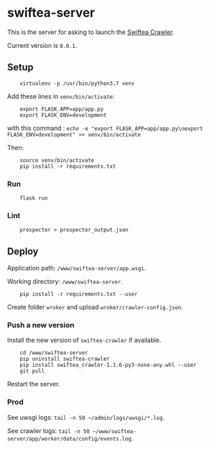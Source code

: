 # swiftea-server

This is the server for asking to launch the [Swiftea Crawler](https://github.com/Swiftea/Crawler).

Current version is `0.0.1`.

## Setup

		virtualenv -p /usr/bin/python3.7 venv

Add these lines in `venv/bin/activate`:

		export FLASK_APP=app/app.py
		export FLASK_ENV=development

with this command : `echo -e "export FLASK_APP=app/app.py\nexport FLASK_ENV=development" >> venv/bin/activate`

Then:

		source venv/bin/activate
		pip install -r requirements.txt

### Run

		flask run

### Lint

		prospector > prospector_output.json

## Deploy

Application path: `/www/swiftea-server/app.wsgi`.

Working directory: `/www/swiftea-server`.

		pip install -r requirements.txt --user

Create folder `wroker` and upload `wroker/crawler-config.json`.

### Push a new version

Install the new version of `swiftea-crawler` if available.

		cd /www/swiftea-server
		pip uninstall swiftea-crawler
		pip install swiftea_crawler-1.1.6-py3-none-any.whl --user
		git pull

Restart the server.

### Prod

See uwsgi logs: `tail -n 50 ~/admin/logs/uwsgi/*.log`.

See crawler logs:  `tail -n 50 ~/www/swiftea-server/app/worker/data/config/events.log`.
